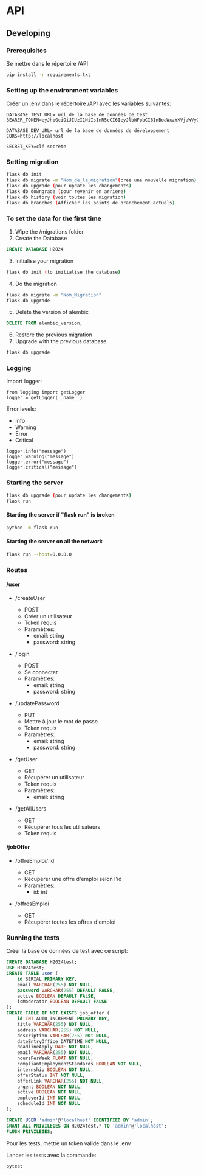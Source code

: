 # API

## Developing

### Prerequisites
Se mettre dans le répertoire /API
```bash
pip install -r requirements.txt
```

### Setting up the environment variables
Créer un .env dans le répertoire /API avec les variables suivantes:
```env
DATABASE_TEST_URL= url de la base de données de test
BEARER_TOKEN=eyJhbGciOiJIUzI1NiIsInR5cCI6IeyJlbWFpbCI6InBoaWxzYXVjaWVyQGdtYWlsLmNvbSIsImV4cCI6MTcxMDnNk6hD83xlj9

DATABASE_DEV_URL= url de la base de données de développement
CORS=http://localhost

SECRET_KEY=clé secrète
```
### Setting migration
```bash
flask db init
flask db migrate -m "Nom_de_la_migration"(cree une nouvelle migration)
flask db upgrade (pour update les changements)
flask db downgrade (pour revenir en arriere)
flask db history (voir toutes les migration)
flask db branches (Afficher les points de branchement actuels)
```
### To set the data for the first time
1. Wipe the /migrations folder
2. Create the Database
```sql
CREATE DATABASE H2024
```
3. Initialise your migration
```bash
flask db init (to initialise the database)
```
4. Do the migration 
```bash
flask db migrate -m "Nom_Migration"
flask db upgrade
```
5. Delete the version of alembic
```sql
DELETE FROM alembic_version;
```
6. Restore the previous migration
7. Upgrade with the previous database
```bash
flask db upgrade
```



### Logging
Import logger:
```
from logging import getLogger
logger = getLogger(__name__)
```

Error levels:
- Info
- Warning
- Error
- Critical

```
logger.info("message")
logger.warning("message")
logger.error("message")
logger.critical("message")
```

### Starting the server
```bash
flask db upgrade (pour update les changements)
flask run
```

#### Starting the server if "flask run" is broken
```bash
python -m flask run
```

#### Starting the server on all the network
```bash
flask run --host=0.0.0.0
```

### Routes
#### /user
- /createUser
    - POST
    - Créer un utilisateur
    - Token requis
    - Paramètres:
        - email: string
        - password: string

- /login
    - POST
    - Se connecter
    - Paramètres:
        - email: string
        - password: string

- /updatePassword
    - PUT
    - Mettre à jour le mot de passe
    - Token requis
    - Paramètres:
        - email: string
        - password: string

- /getUser
    - GET
    - Récupérer un utilisateur
    - Token requis
    - Paramètres:
        - email: string

- /getAllUsers
    - GET
    - Récupérer tous les utilisateurs
    - Token requis

#### /jobOffer

- /offreEmploi/:id
    - GET
    - Récupérer une offre d'emploi selon l'id
    - Paramètres:
        - id: int

- /offresEmploi
    - GET
    - Récupérer toutes les offres d'emploi


### Running the tests

Créer la base de données de test avec ce script:
```sql
CREATE DATABASE H2024test;
USE H2024test;
CREATE TABLE user (
    id SERIAL PRIMARY KEY,
    email VARCHAR(255) NOT NULL,
    password VARCHAR(255) DEFAULT FALSE,
    active BOOLEAN DEFAULT FALSE,
    isModerator BOOLEAN DEFAULT FALSE
);
CREATE TABLE IF NOT EXISTS job_offer (
    id INT AUTO_INCREMENT PRIMARY KEY,
    title VARCHAR(255) NOT NULL,
    address VARCHAR(255) NOT NULL,
    description VARCHAR(255) NOT NULL,
    dateEntryOffice DATETIME NOT NULL,
    deadlineApply DATE NOT NULL,
    email VARCHAR(255) NOT NULL,
    hoursPerWeek FLOAT NOT NULL,
    compliantEmploymentStandards BOOLEAN NOT NULL,
    internship BOOLEAN NOT NULL,
    offerStatus INT NOT NULL,
    offerLink VARCHAR(255) NOT NULL,
    urgent BOOLEAN NOT NULL,
    active BOOLEAN NOT NULL,
    employerId INT NOT NULL,
    scheduleId INT NOT NULL
);

CREATE USER 'admin'@'localhost' IDENTIFIED BY 'admin';
GRANT ALL PRIVILEGES ON H2024test.* TO 'admin'@'localhost';
FLUSH PRIVILEGES;
```
Pour les tests, mettre un token valide dans le .env

Lancer les tests avec la commande:
```bash
pytest
```
